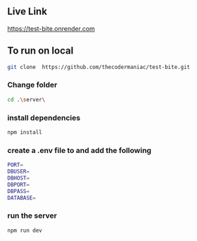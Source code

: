 ## Live Link
https://test-bite.onrender.com

## To run on local 

```bash
git clone  https://github.com/thecodermaniac/test-bite.git
```
### Change folder 
```bash
cd .\server\
```
### install dependencies
```bash
npm install
```
### create a .env file to and add the following
```bash
PORT=
DBUSER=
DBHOST=
DBPORT=
DBPASS=
DATABASE=
```
### run the server 
``` bash
npm run dev
```
